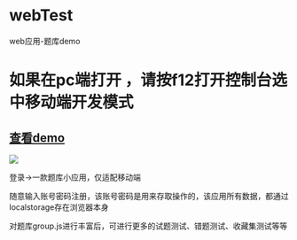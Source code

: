 # webTest
web应用-题库demo

# 如果在pc端打开 ，请按f12打开控制台选中移动端开发模式
## [查看demo](https://kamyochae.github.io/webTest/)
![](https://github.com/KamyoChae/webTest/blob/master/AAA.JPG)

登录->一款题库小应用，仅适配移动端
  
  随意输入账号密码注册，该账号密码是用来存取操作的，该应用所有数据，都通过localstorage存在浏览器本身

  对题库group.js进行丰富后，可进行更多的试题测试、错题测试、收藏集测试等等
    
